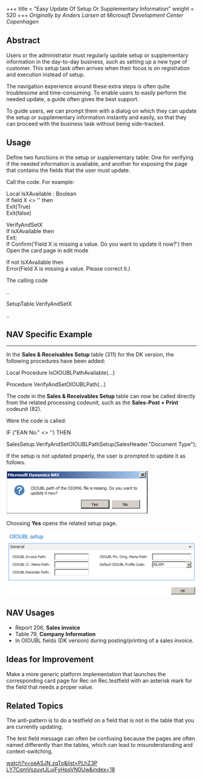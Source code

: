 +++
title = "Easy Update Of Setup Or Supplementary Information"
weight = 520
+++
_Originally by Anders Larsen at Microsoft Development Center Copenhagen_

## Abstract

Users or the administrator must regularly update setup or supplementary information in the day-to-day business, such as setting up a new type of customer. This setup task often arrives when their focus is on registration and execution instead of setup.

The navigation experience around these extra steps is often quite troublesome and time-consuming. To enable users to easily perform the needed update, a guide often gives the best support.

To guide users, we can prompt them with a dialog on which they can update the setup or supplementary information instantly and easily, so that they can proceed with the business task without being side-tracked. 

## Usage

Define two functions in the setup or supplementary table: One for verifying if the needed information is available, and another for exposing the page that contains the fields that the user must update.

Call the code. For example:

Local IsXAvailable : Boolean   
If field X <\> '' then   
Exit(True)  
Exit(false)  
  
VerifyAndSetX  
If IsXAvailable then  
Exit;  
If Confirm('Field X is missing a value. Do you want to update it now?') then  
Open the card page in edit mode  
  
If not IsXAvailable then  
Error(Field X is missing a value. Please correct it.)

The calling code

..

SetupTable.VerifyAndSetX

..

## NAV Specific Example

****

In the **Sales & Receivables Setup** table (311) for the DK version, the following procedures have been added:

Local Procedure IsOIOUBLPathAvailable(...)

Procedure VerifyAndSetOIOUBLPath(...)

The code in the **Sales & Receivables Setup** table can now be called directly from the related processing codeunit, such as the **Sales-Post + Print** codeunit (82).

Were the code is called:

IF ("EAN No." <\> '') THEN

SalesSetup.VerifyAndSetOIOUBLPathSetup(SalesHeader."Document Type");

If the setup is not updated properly, the user is prompted to update it as follows.

[![ ][image0]][anchor0]

Choosing **Yes** opens the related setup page.

[![ ][image1]][anchor1]

## NAV Usages

* Report 206, **Sales invoice**
* Table 79, **Company Information**
* In OIOUBL fields (DK version) during posting/printing of a sales invoice.

## Ideas for Improvement

Make a more generic platform implementation that launches the corresponding card page for Rec on Rec.testfield with an asterisk mark for the field that needs a proper value.

## Related Topics

The anti-pattern is to do a testfield on a field that is not in the table that you are currently updating.

The test field message can often be confusing because the pages are often named differently than the tables, which can lead to misunderstanding and context-switching.

[watch?v=oeASJN zqTo&list=PLhZ3P LY7CqmVszuvtJLujFyHpsVN0Uw&index=18][anchor2]



[anchor0]: 0654.easy-update-1.png
[anchor1]: 4024.easy-update-2.png
[anchor2]: https://www.youtube.com/watch?v=oeASJN-zqTo&list=PLhZ3P-LY7CqmVszuvtJLujFyHpsVN0U_w&index=18


[image0]: 0654.easy-update-1.png
[image1]: 4024.easy-update-2.png
